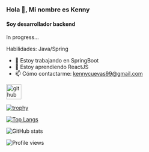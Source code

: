 ### Hola 👋, Mi nombre es Kenny
#### Soy desarrollador backend
In progress...

Habilidades: Java/Spring

- 🔭 Estoy trabajando en SpringBoot 
- 🌱 Estoy aprendiendo ReactJS 
- 📫 Cómo contactarme: kennycuevas99@gmail.com 


[<img src='https://cdn.jsdelivr.net/npm/simple-icons@3.0.1/icons/github.svg' alt='github' height='40'>](https://github.com/KenCuevas)  

[![trophy](https://github-profile-trophy.vercel.app/?username=KenCuevas)](https://github.com/ryo-ma/github-profile-trophy)

[![Top Langs](https://github-readme-stats.vercel.app/api/top-langs/?username=KenCuevas)](https://github.com/anuraghazra/github-readme-stats)

![GitHub stats](https://github-readme-stats.vercel.app/api?username=KenCuevas&show_icons=true)  

![Profile views](https://gpvc.arturio.dev/KenCuevas)  
